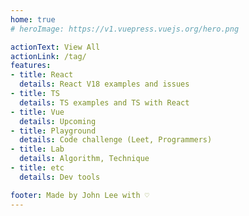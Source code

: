 ```yaml
---
home: true
# heroImage: https://v1.vuepress.vuejs.org/hero.png

actionText: View All
actionLink: /tag/
features:
- title: React
  details: React V18 examples and issues
- title: TS
  details: TS examples and TS with React
- title: Vue
  details: Upcoming
- title: Playground
  details: Code challenge (Leet, Programmers)
- title: Lab
  details: Algorithm, Technique
- title: etc
  details: Dev tools

footer: Made by John Lee with ♡
---
```

